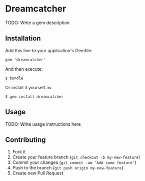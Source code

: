 # Dreamcatcher

TODO: Write a gem description

## Installation

Add this line to your application's Gemfile:

    gem 'dreamcatcher'

And then execute:

    $ bundle

Or install it yourself as:

    $ gem install dreamcatcher

## Usage

TODO: Write usage instructions here

## Contributing

1. Fork it
2. Create your feature branch (`git checkout -b my-new-feature`)
3. Commit your changes (`git commit -am 'Add some feature'`)
4. Push to the branch (`git push origin my-new-feature`)
5. Create new Pull Request
